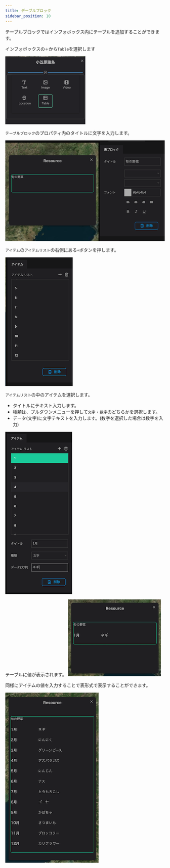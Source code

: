 ```yaml
---
title: デーブルブロック
sidebar_position: 10
---
```


テーブルブロックではインフォボックス内にテーブルを追加することができます。

インフォボックスの`＋`から`Table`を選択します

![](./img/10_001.png)

`テーブルブロック`のプロパティ内のタイトルに文字を入力します。

![](./img/10_002.png)

`アイテム`の`アイテムリスト`の右側にある`+`ボタンを押します。

![](./img/10_003.png)

`アイテムリスト`の中のアイテムを選択します。

- タイトルにテキスト入力します。
- 種類は、プルダウンメニューを押して`文字`・`数字`のどちらかを選択します。
- データ(文字)に文字テキストを入力します。(数字を選択した場合は数字を入力)

![](./img/10_004.png)

テーブルに値が表示されます。
![](./img/10_005.png)

同様にアイテムの値を入力することで表形式で表示することができます。

![](./img/10_006.png)